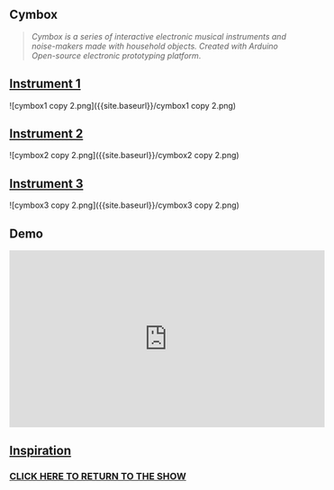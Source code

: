
## **Cymbox**



> _Cymbox is a series of interactive electronic musical instruments and noise-makers made with household objects. Created with Arduino Open-source electronic prototyping platform_.



## [Instrument 1](https://famousshame.github.io/Cymbox/instrument-1)


![cymbox1 copy 2.png]({{site.baseurl}}/cymbox1 copy 2.png)


## [Instrument 2](https://famousshame.github.io/Cymbox/instrument-2)


![cymbox2 copy 2.png]({{site.baseurl}}/cymbox2 copy 2.png)


## [Instrument 3](https://famousshame.github.io/Cymbox/instrument-3)


![cymbox3 copy 2.png]({{site.baseurl}}/cymbox3 copy 2.png)


## Demo
<iframe width="560" height="315" src="https://www.youtube.com/embed/_lwG59rswQo" title="YouTube video player" frameborder="0" allow="accelerometer; autoplay; clipboard-write; encrypted-media; gyroscope; picture-in-picture" allowfullscreen></iframe>



## [**Inspiration**](https://famousshame.github.io/Cymbox/inspiration)



### [**CLICK HERE TO RETURN TO THE SHOW**](http://www.yourcarsextendedwarranty.com/)

